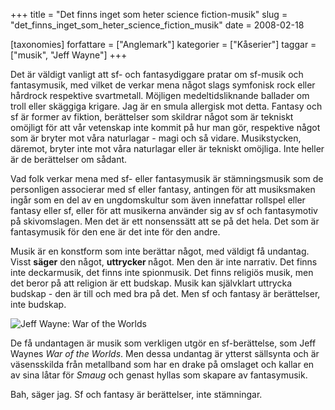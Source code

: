 +++
title = "Det finns inget som heter science fiction-musik"
slug = "det_finns_inget_som_heter_science_fiction_musik"
date = 2008-02-18

[taxonomies]
forfattare = ["Anglemark"]
kategorier = ["Kåserier"]
taggar = ["musik", "Jeff Wayne"]
+++

Det är väldigt vanligt att sf- och fantasydiggare pratar om sf-musik och fantasymusik, med vilket de verkar mena något slags symfonisk rock eller hårdrock respektive svartmetall. Möjligen medeltidsliknande ballader om troll eller skäggiga krigare. Jag är en smula allergisk mot detta. Fantasy och sf är former av fiktion, berättelser som skildrar något som är tekniskt omöjligt för att vår vetenskap inte kommit på hur man gör, respektive något som är bryter mot våra naturlagar - magi och så vidare. Musikstycken, däremot, bryter inte mot våra naturlagar eller är tekniskt omöjliga. Inte heller är de berättelser om sådant.

Vad folk verkar mena med sf- eller fantasymusik är stämningsmusik som de personligen associerar med sf eller fantasy, antingen för att musiksmaken ingår som en del av en ungdomskultur som även innefattar rollspel eller fantasy eller sf, eller för att musikerna använder sig av sf och fantasymotiv på skivomslagen. Men det är ett nonsenssätt att se på det hela. Det som är fantasymusik för den ene är det inte för den andre.

Musik är en konstform som inte berättar något, med väldigt få undantag. Visst <strong>säger</strong> den något, <strong>uttrycker </strong>något. Men den är inte narrativ. Det finns inte deckarmusik, det finns inte spionmusik. Det finns religiös musik, men det beror på att religion är ett budskap. Musik kan självklart uttrycka budskap - den är till och med bra på det. Men sf och fantasy är berättelser, inte budskap.

<img src="__FIXME__/wp-content/uploads/2008/02/wayne.jpg" alt="Jeff Wayne: War of the Worlds" />

De få undantagen är musik som verkligen utgör en sf-berättelse, som Jeff Waynes <em>War of the Worlds</em>. Men dessa undantag är ytterst sällsynta och är väsensskilda från metallband som har en drake på omslaget och kallar en av sina låtar för <em>Smaug</em> och genast hyllas som skapare av fantasymusik.

Bah, säger jag. Sf och fantasy är berättelser, inte stämningar.
